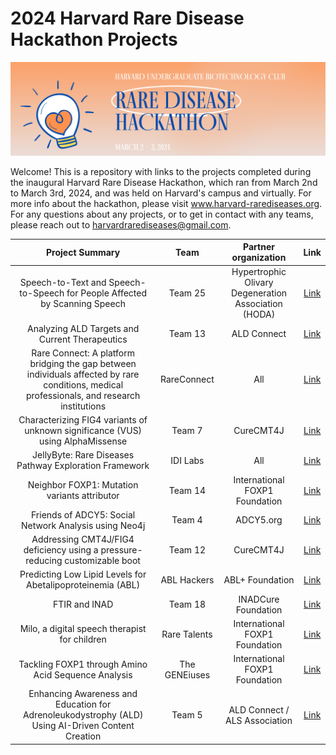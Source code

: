 # 2024 Harvard Rare Disease Hackathon Projects

![alt text](https://github.com/katlovescats2/Harvard-Rare-Disease-Hackathon-2024/blob/main/header.png "Header")

Welcome! This is a repository with links to the projects completed during the inaugural Harvard Rare Disease Hackathon, which ran from March 2nd to March 3rd, 2024, and was held on Harvard's campus and virtually. For more info about the hackathon, please visit www.harvard-rarediseases.org. For any questions about any projects, or to get in contact with any teams, please reach out to harvardrarediseases@gmail.com.


| Project Summary | Team  | Partner organization | Link |
| :-------------: |:-----------------:| :-----------:| :-------------: |
| Speech-to-Text and Speech-to-Speech for People Affected by Scanning Speech  | Team 25 | Hypertrophic Olivary Degeneration Association (HODA) | [Link](../main/Team%2025) | 
| Analyzing ALD Targets and Current Therapeutics | Team 13     | ALD Connect | [Link](../main/Team%2013) | 
| Rare Connect: A platform bridging the gap between individuals affected by rare conditions, medical professionals, and research institutions      | RareConnect    | All  | [Link](../main/Rare%20Connect) | 
| Characterizing FIG4 variants of unknown significance (VUS) using AlphaMissense | Team 7  | CureCMT4J | [Link](../main/Team%207) | 
| JellyByte: Rare Diseases Pathway Exploration Framework  | IDI Labs | All | [Link](../main/IDI%20Labs) | 
| Neighbor FOXP1: Mutation variants attributor | Team 14   |  International FOXP1 Foundation | [Link](../main/Team%2014) | 
| Friends of ADCY5: Social Network Analysis using Neo4j      | Team 4    |   ADCY5.org | [Link](https://github.com/Jnguye84/rarediseases) | 
| Addressing CMT4J/FIG4 deficiency using a pressure-reducing customizable boot | Team 12 |  CureCMT4J | [Link](../main/Team%2012) | 
| Predicting Low Lipid Levels for Abetalipoproteinemia (ABL)   | ABL Hackers     |   ABL+ Foundation | [Link](../main/ABL%20Hackers) | 
| FTIR and INAD      | Team 18     |   INADCure Foundation | [Link](../main/Team%2018) | 
| Milo, a digital speech therapist for children      | Rare Talents     | International FOXP1 Foundation | [Link](../main/Rare%20Talents) | 
| Tackling FOXP1 through Amino Acid Sequence Analysis      | The GENEiuses     |  International FOXP1 Foundation | [Link](../main/The%20GENEiuses) | 
|   Enhancing Awareness and Education for Adrenoleukodystrophy (ALD) Using AI-Driven Content Creation     | Team 5     |   ALD Connect / ALS Association | [Link](../main/Team%205) | 
